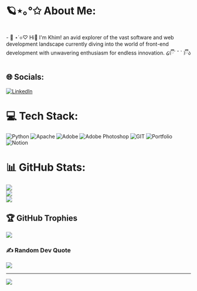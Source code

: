 # 🪐⋆｡°✩ About Me:
<br> - 🎀 ⋆˙⟡♡  Hi👋 I'm Khim! an avid explorer of the vast software and web development landscape currently diving into the world of front-end development with unwavering enthusiasm for endless innovation. ໒꒰ྀི´ ˘ ` ꒱ྀིა <br>


## 🌐 Socials:
[![LinkedIn](https://img.shields.io/badge/LinkedIn-%230077B5.svg?logo=linkedin&logoColor=white)](https://linkedin.com/in/Angela) 

# 💻 Tech Stack:
![Python](https://img.shields.io/badge/python-3670A0?style=for-the-badge&logo=python&logoColor=ffdd54) ![Apache](https://img.shields.io/badge/apache-%23D42029.svg?style=for-the-badge&logo=apache&logoColor=white) ![Adobe](https://img.shields.io/badge/adobe-%23FF0000.svg?style=for-the-badge&logo=adobe&logoColor=white) ![Adobe Photoshop](https://img.shields.io/badge/adobe%20photoshop-%2331A8FF.svg?style=for-the-badge&logo=adobe%20photoshop&logoColor=white) ![GIT](https://img.shields.io/badge/Git-fc6d26?style=for-the-badge&logo=git&logoColor=white) ![Portfolio](https://img.shields.io/badge/Portfolio-%23000000.svg?style=for-the-badge&logo=firefox&logoColor=#FF7139) ![Notion](https://img.shields.io/badge/Notion-%23000000.svg?style=for-the-badge&logo=notion&logoColor=white)
# 📊 GitHub Stats:
![](https://github-readme-stats.vercel.app/api?username=akhimverona&theme=dark&hide_border=false&include_all_commits=false&count_private=false)<br/>
![](https://github-readme-streak-stats.herokuapp.com/?user=akhimverona&theme=dark&hide_border=false)<br/>
![](https://github-readme-stats.vercel.app/api/top-langs/?username=akhimverona&theme=dark&hide_border=false&include_all_commits=false&count_private=false&layout=compact)

## 🏆 GitHub Trophies
![](https://github-profile-trophy.vercel.app/?username=akhimverona&theme=dracula&no-frame=true&no-bg=true&margin-w=4)

### ✍️ Random Dev Quote
![](https://quotes-github-readme.vercel.app/api?type=horizontal&theme=tokyonight)

---
[![](https://visitcount.itsvg.in/api?id=akhimverona&icon=7&color=10)](https://visitcount.itsvg.in)

<!-- Proudly created with GPRM ( https://gprm.itsvg.in ) -->
